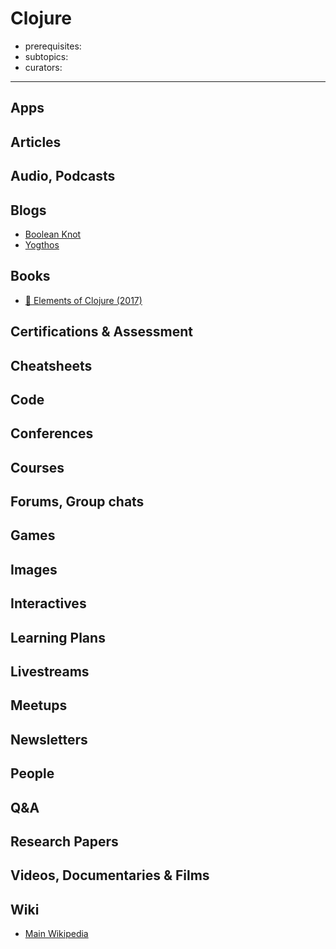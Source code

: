 # Clojure

- prerequisites:
- subtopics:
- curators:

------

## Apps


## Articles

## Audio, Podcasts

## Blogs
- [Boolean Knot](https://www.booleanknot.com/blog/)
- [Yogthos](http://yogthos.net/)

## Books

- [📕 Elements of Clojure (2017)](https://www.goodreads.com/book/show/31159768-elements-of-clojure)


## Certifications & Assessment

## Cheatsheets

## Code

## Conferences

## Courses

## Forums, Group chats

## Games

## Images

## Interactives

## Learning Plans

## Livestreams

## Meetups

## Newsletters

## People

## Q&A

## Research Papers

## Videos, Documentaries & Films

## Wiki

- [Main Wikipedia](https://en.wikipedia.org/wiki/Clojure)

